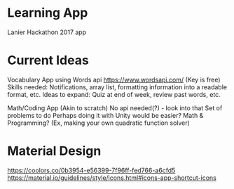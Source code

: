 # Learning App
Lanier Hackathon 2017 app
# Current Ideas
Vocabulary App using Words api
https://www.wordsapi.com/ (Key is free)
Skills needed: Notifications, array list, formatting information into a readable format, etc.
Ideas to expand: Quiz at end of week, review past words, etc.

Math/Coding App (Akin to scratch)
No api needed(?) - look into that
Set of problems to do
Perhaps doing it with Unity would be easier?
Math & Programming? (Ex, making your own quadratic function solver)

# Material Design
https://coolors.co/0b3954-e56399-7f96ff-fed766-a6cfd5
https://material.io/guidelines/style/icons.html#icons-app-shortcut-icons
